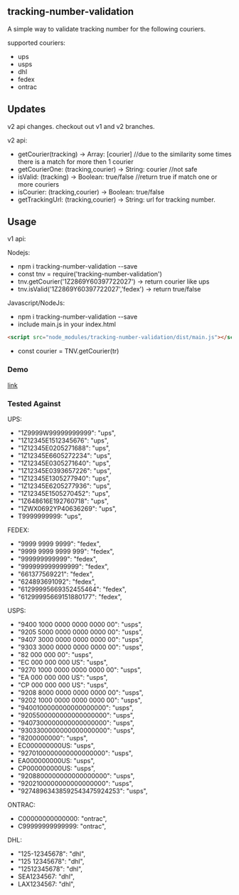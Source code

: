 ## tracking-number-validation

A simple way to validate tracking number for the following couriers.

supported couriers:

- ups
- usps
- dhl
- fedex
- ontrac

## Updates

v2 api changes.
checkout out v1 and v2 branches.

v2 api:

- getCourier(tracking) -> Array: [courier] //due to the similarity some times there is a match for more then 1 courier
- getCourierOne: (tracking,courier) -> String: courier //not safe
- isValid: (tracking) -> Boolean: true/false //return true if match one or more couriers
- isCourier: (tracking,courier) -> Boolean: true/false
- getTrackingUrl: (tracking,courier) -> String: url for tracking number.

## Usage

v1 api:

Nodejs:

- npm i tracking-number-validation --save
- const tnv = require('tracking-number-validation')
- tnv.getCourier('1Z2869Y60397722027') -> return courier like ups
- tnv.isValid('1Z2869Y60397722027','fedex') -> return true/false

Javascript/NodeJs:

- npm i tracking-number-validation --save
- include main.js in your index.html
```html
<script src="node_modules/tracking-number-validation/dist/main.js"></script>
```
- const courier = TNV.getCourier(tr)

### Demo

[link](https://niradler.github.io/tracking-number-validation/)

### Tested Against

UPS:

- "1Z9999W99999999999": "ups",
- "1Z12345E1512345676": "ups",
- "1Z12345E0205271688": "ups",
- "1Z12345E6605272234": "ups",
- "1Z12345E0305271640": "ups",
- "1Z12345E0393657226": "ups",
- "1Z12345E1305277940": "ups",
- "1Z12345E6205277936": "ups",
- "1Z12345E1505270452": "ups",
- "1Z648616E192760718": "ups",
- "1ZWX0692YP40636269": "ups",
- T9999999999: "ups",

FEDEX:

- "9999 9999 9999": "fedex",
- "9999 9999 9999 999": "fedex",
- "999999999999": "fedex",
- "999999999999999": "fedex",
- "661377569221": "fedex",
- "624893691092": "fedex",
- "61299995669352455464": "fedex",
- "61299995669151880177": "fedex",

USPS:

- "9400 1000 0000 0000 0000 00": "usps",
- "9205 5000 0000 0000 0000 00": "usps",
- "9407 3000 0000 0000 0000 00": "usps",
- "9303 3000 0000 0000 0000 00": "usps",
- "82 000 000 00": "usps",
- "EC 000 000 000 US": "usps",
- "9270 1000 0000 0000 0000 00": "usps",
- "EA 000 000 000 US": "usps",
- "CP 000 000 000 US": "usps",
- "9208 8000 0000 0000 0000 00": "usps",
- "9202 1000 0000 0000 0000 00": "usps",
- "9400100000000000000000": "usps",
- "9205500000000000000000": "usps",
- "9407300000000000000000": "usps",
- "9303300000000000000000": "usps",
- "8200000000": "usps",
- EC000000000US: "usps",
- "9270100000000000000000": "usps",
- EA000000000US: "usps",
- CP000000000US: "usps",
- "9208800000000000000000": "usps",
- "9202100000000000000000": "usps",
- "92748963438592543475924253": "usps",

ONTRAC:

- C00000000000000: "ontrac",
- C99999999999999: "ontrac",

DHL:

- "125-12345678": "dhl",
- "125 12345678": "dhl",
- "12512345678": "dhl",
- SEA1234567: "dhl",
- LAX1234567: "dhl",